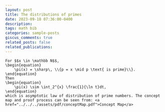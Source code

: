```yaml
---
layout: post
title: The distributions of primes
date: 2023-09-18 07:36:00-0400
description: 
tags: math bib
categories: sample-posts
giscus_comments: true
related_posts: false
related_publications: 
---
```

<!-- This post shows how to add bibliography to simple blog posts. If you would like something more academic, check the [distill style post]({% post_url 2018-12-22-distill %}). -->

    For $$x \in \mathbb N$$,
    \begin{equation}
        \pi(x) = \sharp\, \\{p = x \mid p \text{ is prime}\\}. 
    \end{equation}
    Then
    \begin{equation}
        \pi(x) \sim \int_2^{x} \frac{1}{\ln t}dt,
    \end{equation}
    which is asymptotic law of distribution of prime numbers. The concept map and proof process can be seen from: <a href="../../../assets/pdf/conceptMap.pdf">Concept Map</a>
